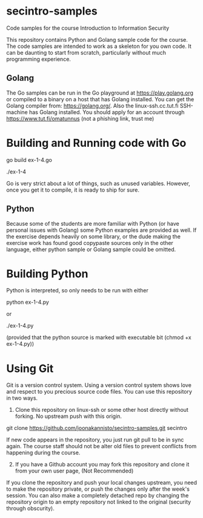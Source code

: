 # secintro-samples
Code samples for the course Introduction to Information Security 

This repository contains Python and Golang sample code for the course. 
The code samples are intended to work as a skeleton for you own code. It can be daunting to start from scratch, particularly without much programming experience. 

Golang
------
The Go samples can be run in the Go playground at https://play.golang.org or compiled to a binary on a host that has Golang installed. You can get the Golang compiler from: https://golang.org/. Also the linux-ssh.cc.tut.fi SSH-machine has Golang installed. You should apply for an account through https://www.tut.fi/omatunnus (not a phishing link, trust me) 

Building and Running code with Go 
=================================
go build ex-1-4.go

./ex-1-4 

Go is very strict about a lot of things, such as unused variables. However, once you get it to compile, it is ready to ship for sure. 

Python
------

Because some of the students are more familiar with Python (or have personal issues with Golang) some Python examples are provided as well. If the exercise depends heavily on some library, or the dude making the exercise work has found good copypaste sources only in the other language, either python sample or Golang sample could be omitted. 

Building Python
===============
Python is interpreted, so only needs to be run with either 

python ex-1-4.py 

or 

./ex-1-4.py 

(provided that the python source is marked with executable bit (chmod +x ex-1-4.py)) 

Using Git 
=========
Git is a version control system. Using a version control system shows love and respect to you precious source code files. 
You can use this repository in two ways. 
1) Clone this repository on linux-ssh or some other host directly without forking. No upstream push with this origin. 

git clone https://github.com/joonakannisto/secintro-samples.git secintro 

If new code appears in the repository, you just run git pull to be in sync again. The course staff  should not be alter old files to prevent conflicts from happening during the course. 

2) If you have a Github account you may fork this repository and clone it from your own user page, (Not Recommended) 

If you clone the repository and push your local changes upstream, you need to make the repository private, or push the changes only after the week's session. You can also make a completely detached repo by changing the repository origin to an empty repository not linked to the original (security through obscurity). 
